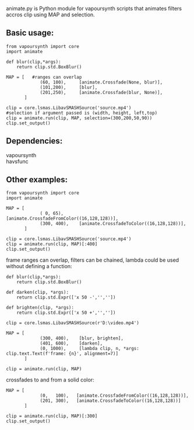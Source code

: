 animate.py is Python module for vapoursynth scripts that animates filters accros clip using MAP and selection.

## Basic usage:
```import vapoursynth as vs
from vapoursynth import core
import animate

def blur(clip,*args):
    return clip.std.BoxBlur()

MAP = [   #ranges can overlap
             (60, 100),     [animate.Crossfade(None, blur)],
             (101,200),     [blur],
             (201,250),     [animate.Crossfade(blur, None)],             
       ]

clip = core.lsmas.LibavSMASHSource('source.mp4')
#selection if argument passed is (width, height, left,top)
clip = animate.run(clip, MAP, selection=(300,200,50,90))
clip.set_output()
```
                       
## Dependencies:
vapoursynth<br>
havsfunc

## Other examples:
```import vapoursynth as vs
from vapoursynth import core
import animate

MAP = [
             ( 0, 65),      [animate.CrossfadeFromColor((16,128,128))],
             (300, 400),    [animate.CrossfadeToColor((16,128,128))],             
       ]

clip = core.lsmas.LibavSMASHSource('source.mp4')
clip = animate.run(clip, MAP)[:400]
clip.set_output()
```
frame ranges can overlap, filters can be chained, lambda could be used without defining a function:
```
def blur(clip,*args):
    return clip.std.BoxBlur()

def darken(clip, *args):
    return clip.std.Expr(['x 50 -','',''])

def brighten(clip, *args):
    return clip.std.Expr(['x 50 +','',''])

clip = core.lsmas.LibavSMASHSource(r'D:\video.mp4')

MAP = [ 
             (300, 400),    [blur, brighten],
             (401, 600),    [darken],
             (0, 1000),     [lambda clip, n, *args: clip.text.Text(f'frame: {n}', alignment=7)]
       ]

clip = animate.run(clip, MAP)
```
crossfades to and from a solid color:
```
MAP = [
             (0,   100),   [animate.CrossfadeFromColor((16,128,128))],
             (201, 300),   [animate.CrossfadeToColor((16,128,128))]
       ]

clip = animate.run(clip, MAP)[:300]
clip.set_output()
```
